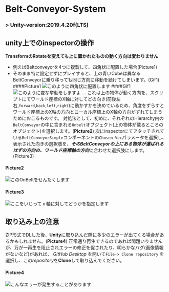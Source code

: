 # Belt-Conveyor-System


### > Unity-version:2019.4.20f(LTS)


## unity上でのinspectorの操作
**TransformのRotateを変えても上に置かれたものの動く方向は変わりません**
 - 例えばBeltconveyorを4つに複製して、四角状に配置した場合(Picture1)
 - そのまま特に設定せずにプレイすると、上の青いCubeは異なるBeltConveyorに乗り移っても同じ方向に移動を続けてしまいます。(Gif1)
####Picture1
![このように四角状に配置します](https://user-images.githubusercontent.com/81568941/113006553-72ba0f80-91b0-11eb-9bab-64afa3b0034e.png)
####Gif1
![このように変な挙動をしますよ](https://user-images.githubusercontent.com/81568941/113006997-caf11180-91b0-11eb-94f7-8009017274d4.gif)
...
これは上の物体が動く方向を、スクリプトにてワールド座標のX軸に対してどの向き(前後左右,`forward`,`back`,`left`,`right`)に動かすかを決めているため、角度をずらすとワールド座標上のX軸の方向とローカル座標上のX軸の方向がずれてしまうためにおこるものです。
対処法として、初めに、それぞれのHierarchy内の`BeltConveyor`の中に含まれる`Onbelt`オブジェクト(上の物体が載るところのオブジェクト)を選択します。(**Picture2**)
次にinspectorにてアタッチされている`BeltConveyorSimple`コンポーネントの`Chosen Vec`パラメータを選択し、表示された向きの選択肢を、***そのBeltConveyorの上にある物体が運ばれるはずの方向の、ワールド座標軸の方向***に合わせた選択肢にします。(Picture3)
#### Picture2
![このOnBeltをせんたくします](https://user-images.githubusercontent.com/81568941/113010478-d42fad80-91b3-11eb-9f96-f9f8ce844ab3.png)
#### Picture3
![ここをいじってｘ軸に対してどうかを指定します](https://user-images.githubusercontent.com/81568941/113010508-dabe2500-91b3-11eb-8bcf-e7106b7deba2.png)


## 取り込み上の注意
ZIP形式でDLした後、**Unity**に取り込んだ際に多少のエラーが出てくる場合があるかもしれません。(**Picture4**)
正常通り再生できるのであれば問題いりませんが、万が一再生を阻止されエラーの修正を促されたり、明らかなバグ(画像情報がないなど)があれば、
*GitHub Desktop* を開いて`File-> Clone repository` を選択し、この*repository*を**Clone**して取り込んでください。
#### Picture4
![こんなエラーが発生することがあります](https://user-images.githubusercontent.com/81568941/113005972-e7407e80-91af-11eb-9eed-a690ae25b217.png)

